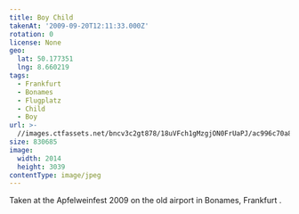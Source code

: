```yaml
---
title: Boy Child
takenAt: '2009-09-20T12:11:33.000Z'
rotation: 0
license: None
geo:
  lat: 50.177351
  lng: 8.660219
tags:
  - Frankfurt
  - Bonames
  - Flugplatz
  - Child
  - Boy
url: >-
  //images.ctfassets.net/bncv3c2gt878/18uVFch1gMzgjON0FrUaPJ/ac996c70a8c1b4efbc691e5696b893fc/boy-child_4348077987_o
size: 830685
image:
  width: 2014
  height: 3039
contentType: image/jpeg
---
```


Taken at the Apfelweinfest 2009 on the old airport in Bonames, Frankfurt .